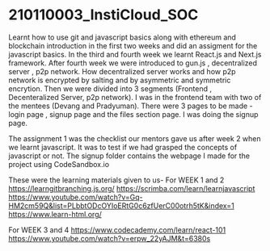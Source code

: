 # 210110003_InstiCloud_SOC

Learnt how to use git and javascript basics along with ethereum and blockchain introduction in the first two weeks and did an assigment for the javascript basics. In the third and fourth week we learnt React.js and Next.js framework. After fourth week we were introduced to gun.js , decentralized server , p2p network. How decentralized server works and how p2p network is encrypted by salting and by asymmetric and symmetric encrytion. Then we were divided into 3 segments (Frontend , Decenteralized Server, p2p network). I was in the frontend team with two of the mentees (Devang and Pradyuman). There were 3 pages to be made - login page , signup page and the files section page. I was doing the signup page. 

The assignment 1 was the checklist our mentors gave us after week 2 when we learnt javascript. It was to test if we had grasped the concepts of javascript or not. The signup folder contains the webpage I made for the project using CodeSandbox.io


These were the learning materials given to us- 
For WEEK 1 and 2
https://learngitbranching.js.org/
https://scrimba.com/learn/learnjavascript
https://www.youtube.com/watch?v=Gq-HM2cm59Q&list=PLbbtODcOYIoERtG0c6zfUerC00otrh5tK&index=1
https://www.learn-html.org/

For WEEK 3 and 4 
https://www.codecademy.com/learn/react-101
https://www.youtube.com/watch?v=erpw_22yAJM&t=6380s
